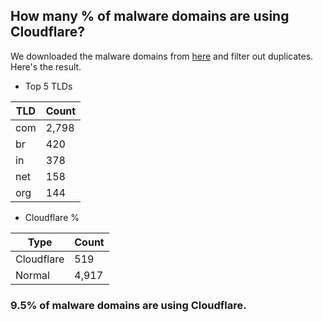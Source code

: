 ## How many % of malware domains are using Cloudflare?


We downloaded the malware domains from [here](https://urlhaus.abuse.ch) and filter out duplicates.
Here's the result.


[//]: # (start replacement)


- Top 5 TLDs

| TLD | Count |
| --- | --- |
| com | 2,798 |
| br | 420 |
| in | 378 |
| net | 158 |
| org | 144 |


- Cloudflare %

| Type | Count |
| --- | --- |
| Cloudflare | 519 |
| Normal | 4,917 |


### 9.5% of malware domains are using Cloudflare.